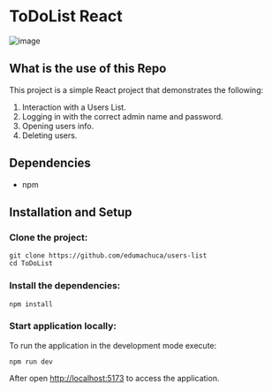 # ToDoList React

![image](https://user-images.githubusercontent.com/115632127/228047600-faa36359-4150-4e34-9d91-7af0e34af028.png)

## What is the use of this Repo

This project is a simple React project that demonstrates the following:
1. Interaction with a Users List.
2. Logging in with the correct admin name and password.
3. Opening users info.
4. Deleting users.


## Dependencies

- npm 

## Installation and Setup

### Clone the project:

    git clone https://github.com/edumachuca/users-list
    cd ToDoList

### Install the dependencies:

    npm install

### Start application locally:

To run the application in the development mode execute:

    npm run dev

After open [http://localhost:5173](http://localhost:5173) to access the application.
